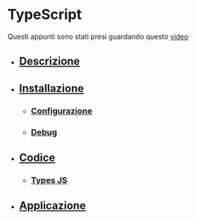 # TypeScript 
Questi appunti sono stati presi guardando questo [video](https://youtu.be/d56mG7DezGs)

- ## [Descrizione](./md/descrizione.md)
- ## [Installazione](./md/installazione.md)
    - ### [Configurazione](./md/installazione.md#configurazione)
    - ### [Debug](./md/installazione.md#debug)
- ## [Codice](./md/sintassi.md)
    - ### [Types JS](./md/sintassi.md#tipi-di-variabili)
- ## [Applicazione](./md/applicazioni.md)